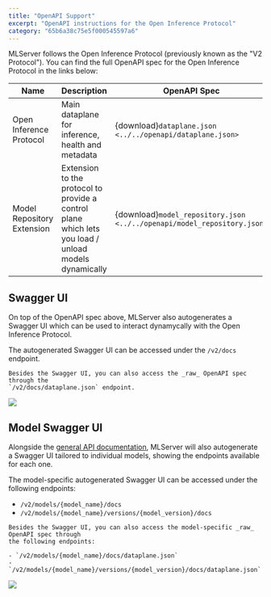 ```yaml
---
title: "OpenAPI Support"
excerpt: "OpenAPI instructions for the Open Inference Protocol"
category: "65b6a38c75e5f000545597a6"
---
```


MLServer follows the Open Inference Protocol (previously known as the "V2
Protocol").
You can find the full OpenAPI spec for the Open Inference Protocol in the links
below:

| Name                       | Description                                                                                          | OpenAPI Spec                                                            |
| -------------------------- | ---------------------------------------------------------------------------------------------------- | ----------------------------------------------------------------------- |
| Open Inference Protocol    | Main dataplane for inference, health and metadata                                                    | {download}`dataplane.json <../../openapi/dataplane.json>`               |
| Model Repository Extension | Extension to the protocol to provide a control plane which lets you load / unload models dynamically | {download}`model_repository.json <../../openapi/model_repository.json>` |

## Swagger UI

On top of the OpenAPI spec above, MLServer also autogenerates a Swagger UI
which can be used to interact dynamycally with the Open Inference Protocol.

The autogenerated Swagger UI can be accessed under the `/v2/docs` endpoint.

```{note}
Besides the Swagger UI, you can also access the _raw_ OpenAPI spec through the
`/v2/docs/dataplane.json` endpoint.
```

![](../assets/swagger-ui.png)

## Model Swagger UI

Alongside the [general API documentation](#Swagger-UI), MLServer will also
autogenerate a Swagger UI tailored to individual models, showing the endpoints
available for each one.

The model-specific autogenerated Swagger UI can be accessed under the following
endpoints:

- `/v2/models/{model_name}/docs`
- `/v2/models/{model_name}/versions/{model_version}/docs`

```{note}
Besides the Swagger UI, you can also access the model-specific _raw_ OpenAPI spec through
the following endpoints:

- `/v2/models/{model_name}/docs/dataplane.json`
- `/v2/models/{model_name}/versions/{model_version}/docs/dataplane.json`
```

![](../assets/swagger-ui-model.png)
